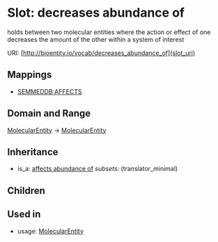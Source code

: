 # Slot: decreases abundance of


holds between two molecular entities where the action or effect of one decreases the amount of the other within a system of interest

URI: [http://bioentity.io/vocab/decreases_abundance_of](slot_uri)
## Mappings

 * [SEMMEDDB:AFFECTS](http://purl.obolibrary.org/obo/SEMMEDDB_AFFECTS)
## Domain and Range

[MolecularEntity](MolecularEntity.md) -> [MolecularEntity](MolecularEntity.md)
## Inheritance

 *  is_a: [affects abundance of](affects_abundance_of.md) *subsets*: (translator_minimal)
## Children

## Used in

 *  usage: [MolecularEntity](MolecularEntity.md)
